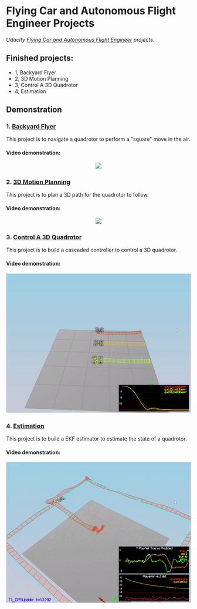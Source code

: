 # Flying Car and Autonomous Flight Engineer Projects

*Udacity [Flying Car and Autonomous Flight Engineer](http://www.udacity.com/flying-car) projects.*

## Finished projects:
- 1, Backyard Flyer 
- 2, 3D Motion Planning
- 3, Control A 3D Quadrotor
- 4, Estimation

## Demonstration

### 1. [Backyard Flyer](https://github.com/joeyzhong90595/Flying-Car-and-Autonomous-Flight-Engineer-Projects/tree/master/P1-Backyard-Flyer)

This project is to navigate a quadrotor to perform a "square" move in the air. 

#### Video demonstration:

<p align="center">
    <a href="https://youtu.be/qFMppXhhD9A">
  		<img src="./demonstration/P1.gif"/>
    </a>
</p>

### 2. [3D Motion Planning](https://github.com/joeyzhong90595/Flying-Car-and-Autonomous-Flight-Engineer-Projects/tree/master/P2-3D-Motion-Planning)

This project is to plan a 3D path for the quadrotor to follow. 

#### Video demonstration:

<p align="center">
    <a href="https://youtu.be/zRbeXtmMdxE">
  		<img src="./demonstration/P2.gif"/>
    </a>
</p>



### 3. [Control A 3D Quadrotor](https://github.com/joeyzhong90595/Flying-Car-and-Autonomous-Flight-Engineer-Projects/tree/master/P3-Control-A-3D-Quadrotor)

This project is to build a cascaded controller to control a 3D quadrotor.

#### Video demonstration:

<p align="center">
    <a href="https://youtu.be/AGDbQazFgzU">
  		<img src="./demonstration/P3.gif"/>
    </a>
</p>



### 4. [Estimation](https://github.com/joeyzhong90595/Flying-Car-and-Autonomous-Flight-Engineer-Projects/tree/master/P4-Estimation)

This project is to build a EKF estimator to estimate the state of a quadrotor.

#### Video demonstration:

<p align="center">
    <a href="https://youtu.be/qw0V_ZVRSns">
  		<img src="./demonstration/P4.gif"/>
    </a>
</p>